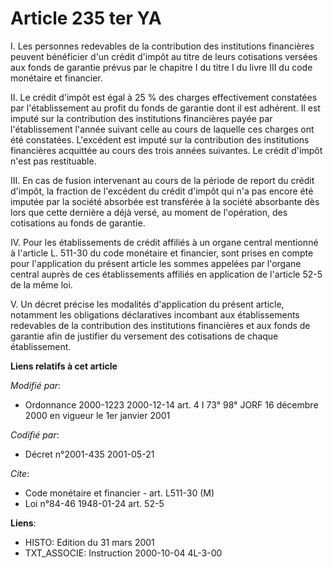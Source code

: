 # Article 235 ter YA

I. Les personnes redevables de la contribution des institutions financières peuvent bénéficier d'un crédit d'impôt au titre
de leurs cotisations versées aux fonds de garantie prévus par le chapitre I du titre I du livre III du code monétaire et
financier.

II. Le crédit d'impôt est égal à 25 % des charges effectivement constatées par l'établissement au profit du fonds de garantie
dont il est adhérent. Il est imputé sur la contribution des institutions financières payée par l'établissement l'année
suivant celle au cours de laquelle ces charges ont été constatées. L'excédent est imputé sur la contribution des institutions
financières acquittée au cours des trois années suivantes. Le crédit d'impôt n'est pas restituable.

III. En cas de fusion intervenant au cours de la période de report du crédit d'impôt, la fraction de l'excédent du crédit
d'impôt qui n'a pas encore été imputée par la société absorbée est transférée à la société absorbante dès lors que cette
dernière a déjà versé, au moment de l'opération, des cotisations au fonds de garantie.

IV. Pour les établissements de crédit affiliés à un organe central mentionné à l'article L. 511-30 du code monétaire et
financier, sont prises en compte pour l'application du présent article les sommes appelées par l'organe central auprès de ces
établissements affiliés en application de l'article 52-5 de la même loi.

V. Un décret précise les modalités d'application du présent article, notamment les obligations déclaratives incombant aux
établissements redevables de la contribution des institutions financières et aux fonds de garantie afin de justifier du
versement des cotisations de chaque établissement.

**Liens relatifs à cet article**

_Modifié par_:

  - Ordonnance 2000-1223 2000-12-14 art. 4 I 73° 98° JORF 16 décembre 2000 en vigueur le 1er janvier 2001

_Codifié par_:

  - Décret n°2001-435 2001-05-21

_Cite_:

  - Code monétaire et financier - art. L511-30 (M)
  - Loi n°84-46 1948-01-24 art. 52-5

**Liens**:

  - HISTO: Edition du 31 mars 2001
  - TXT_ASSOCIE: Instruction 2000-10-04 4L-3-00
